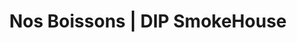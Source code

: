 ---
title: "Nos Boissons | DIP SmokeHouse"
description: "Nos boissons : bières pression Lager, IPA, ambrée, softs"
layout: "boissons"
---